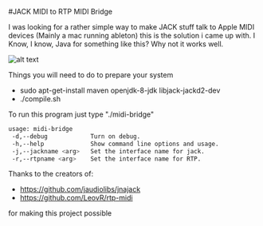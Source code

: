 #JACK MIDI to RTP MIDI Bridge

I was looking for a rather simple way to make JACK stuff talk to Apple MIDI devices (Mainly a mac running ableton) this is the solution i came up with. I Know, I  know, Java for something like this? Why not it works well.

![alt text](https://raw.githubusercontent.com/xitiomet/jack-rtp-midi-bridge/master/res/jack-side.png "Jack Screenshot")

Things you will need to do to prepare your system
- sudo apt-get-install maven openjdk-8-jdk libjack-jackd2-dev
- ./compile.sh

To run this program just type "./midi-bridge"

```bash
usage: midi-bridge
 -d,--debug            Turn on debug.
 -h,--help             Show command line options and usage.
 -j,--jackname <arg>   Set the interface name for jack.
 -r,--rtpname <arg>    Set the interface name for RTP.
```

Thanks to the creators of:

- https://github.com/jaudiolibs/jnajack
- https://github.com/LeovR/rtp-midi

for making this project possible
